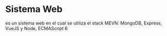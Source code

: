 # Sistema Web
es un sistema web en el cual se utiliza el stack MEVN: MongoDB, Express, VueJS y Node, ECMAScript 6
